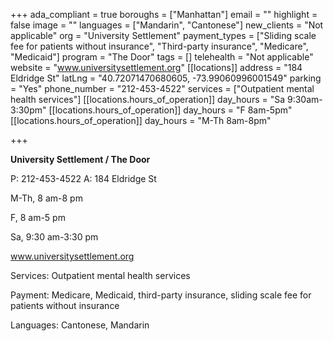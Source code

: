 +++
ada_compliant = true
boroughs = ["Manhattan"]
email = ""
highlight = false
image = ""
languages = ["Mandarin", "Cantonese"]
new_clients = "Not applicable"
org = "University Settlement"
payment_types = ["Sliding scale fee for patients without insurance", "Third-party insurance", "Medicare", "Medicaid"]
program = "The Door"
tags = []
telehealth = "Not applicable"
website = "www.universitysettlement.org"
[[locations]]
address = "184 Eldridge St"
latLng = "40.72071470680605, -73.99060996001549"
parking = "Yes"
phone_number = "212-453-4522"
services = ["Outpatient mental health services"]
[[locations.hours_of_operation]]
day_hours = "Sa 9:30am-3:30pm"
[[locations.hours_of_operation]]
day_hours = "F 8am-5pm"
[[locations.hours_of_operation]]
day_hours = "M-Th 8am-8pm"

+++

**University Settlement / The Door**

P: 212-453-4522 A: 184 Eldridge St

M-Th, 8 am-8 pm

F, 8 am-5 pm

Sa, 9:30 am-3:30 pm

www.universitysettlement.org

Services: Outpatient mental health services

Payment: Medicare, Medicaid, third-party insurance, sliding scale fee for patients without insurance

Languages: Cantonese, Mandarin

